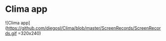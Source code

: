 # Clima app
![Clima app](https://github.com/diegosl/Clima/blob/master/ScreenRecords/ScreenRecords.gif =320x240)
